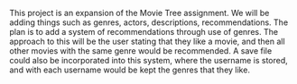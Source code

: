 This project is an expansion of the Movie Tree assignment. We will be adding things such as genres, actors, descriptions, recommendations. The plan is to add a system of recommendations through use of genres. The approach to this will be the user stating that they like a movie, and then all other movies with the same genre would be recommended. A save file could also be incorporated into this system, where the username is stored, and with each username would be kept the genres that they like.
